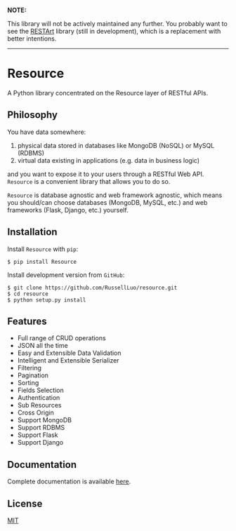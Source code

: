 **NOTE:**

This library will not be actively maintained any further. You probably want to see the [RESTArt][1] library (still in development), which is a replacement with better intentions.

---


Resource
========

A Python library concentrated on the Resource layer of RESTful APIs.


Philosophy
----------

You have data somewhere:

1. physical data stored in databases like MongoDB (NoSQL) or MySQL (RDBMS)
2. virtual data existing in applications (e.g. data in business logic)

and you want to expose it to your users through a RESTful Web API. `Resource` is a convenient library that allows you to do so.

`Resource` is database agnostic and web framework agnostic, which means you should/can choose databases (MongoDB, MySQL, etc.) and web frameworks (Flask, Django, etc.) yourself.


Installation
------------

Install `Resource` with `pip`:

    $ pip install Resource

Install development version from `GitHub`:

    $ git clone https://github.com/RussellLuo/resource.git
    $ cd resource
    $ python setup.py install


Features
--------

+ Full range of CRUD operations
+ JSON all the time
+ Easy and Extensible Data Validation
+ Intelligent and Extensible Serializer
+ Filtering
+ Pagination
+ Sorting
+ Fields Selection
+ Authentication
+ Sub Resources
+ Cross Origin
+ Support MongoDB
+ Support RDBMS
+ Support Flask
+ Support Django


Documentation
-------------

Complete documentation is available [here][2].


License
-------

[MIT][3]


[1]: https://github.com/RussellLuo/restart
[2]: https://github.com/RussellLuo/resource/blob/master/docs/index.md
[3]: http://opensource.org/licenses/MIT
